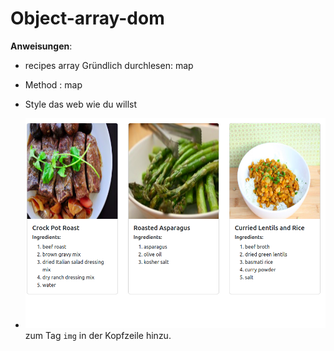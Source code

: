 # Object-array-dom

**Anweisungen**:
* recipes array Gründlich durchlesen: map 
* Method : map  
* Style das web wie du willst
   
* ![images](./img.png) zum Tag `img` in der Kopfzeile hinzu.